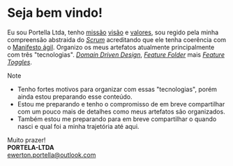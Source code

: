 # Seja bem vindo!

Eu sou Portella Ltda, tenho [missão](missao/README.md) [visão](visao/README.md) e [valores](valor/README.md), sou regido pela minha compreensão abstraida do [*Scrum*](scrum/README.md) acreditando que ele tenha coerência com o [Manifesto ágil](agile-manifesto/README.md). Organizo os meus artefatos atualmente principalmente com três "tecnologias". [*Domain Driven Design*](domain-driven-design/README.md), [*Feature Folder*](feature-folder/README.md) mais [*Feature Toggles*](feature-toggles/README.md). <!-- e esse foi o [motivo]() dessas esolhas. -->

>[!NOTE]
>
>- Tenho fortes motivos para organizar com essas "tecnologias", porém ainda estou preparando esse conteúdo.
>- Estou me preparando e tenho o compromisso de em breve compartilhar com um pouco mais de detalhes como meus artefatos são organizados.
>- Também estou me preparando para em breve compartilhar o quando nasci e qual foi a minha trajetória até aqui.

Muito prazer!\
**PORTELA-LTDA**\
ewerton.portella@outlook.com
